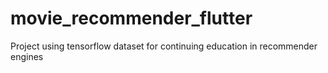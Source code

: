 # movie_recommender_flutter
Project using tensorflow dataset for continuing education in recommender engines
